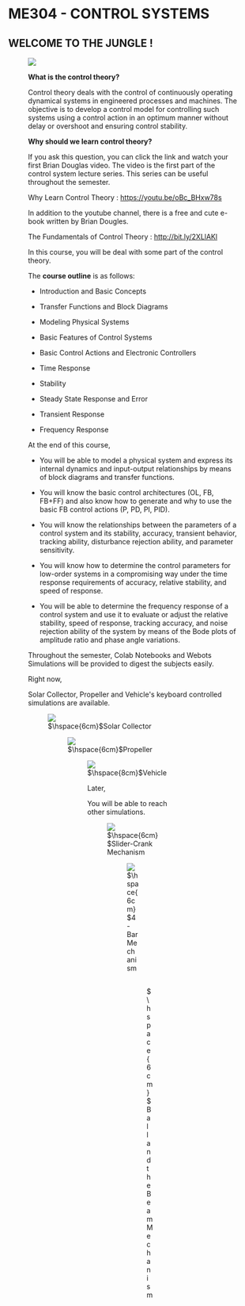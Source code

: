 
# **ME304 - CONTROL SYSTEMS**

  

## **WELCOME TO THE JUNGLE !**

<figure>

<img  src='https://static1.squarespace.com/static/5b2d76525cfd790c4a218093/t/5e6bfca1332eef5fa34332b3/1584135344647/Control_Map_ver2.png'  />

**What is the control theory?**

  

Control theory deals with the control of continuously operating dynamical systems in engineered processes and machines. The objective is to develop a control model for controlling such systems using a control action in an optimum manner without delay or overshoot and ensuring control stability.

  

**Why should we learn control theory?**

  

If you ask this question, you can click the link and watch your first Brian Douglas video. The video is the first part of the control system lecture series. This series can be useful throughout the semester.

  

Why Learn Control Theory : https://youtu.be/oBc_BHxw78s

  

In addition to the youtube channel, there is a free and cute e-book written by Brian Dougles.

  

The Fundamentals of Control Theory : http://bit.ly/2XLlAKl

  

In this course, you will be deal with some part of the control theory.

  

The **course outline** is as follows:

  
  

* Introduction and Basic Concepts

  

* Transfer Functions and Block Diagrams

  

* Modeling Physical Systems

  

* Basic Features of Control Systems

  

* Basic Control Actions and Electronic Controllers

  

* Time Response

  

* Stability

  

* Steady State Response and Error

  

* Transient Response

  

* Frequency Response


At the end of this course,

  
  

* You will be able to model a physical system and express its internal dynamics and input-output relationships by means of block diagrams and transfer functions.

  

* You will know the basic control architectures (OL, FB, FB+FF) and also know how to generate and why to use the basic FB control actions (P, PD, PI, PID).

  

* You will know the relationships between the parameters of a control system and its stability, accuracy, transient behavior, tracking ability, disturbance rejection ability, and parameter sensitivity.

  

* You will know how to determine the control parameters for low-order systems in a compromising way under the time response requirements of accuracy, relative stability, and speed of response.

  

* You will be able to determine the frequency response of a control system and use it to evaluate or adjust the relative stability, speed of response, tracking accuracy, and noise rejection ability of the system by means of the Bode plots of amplitude ratio and phase angle variations.


Throughout the semester, Colab Notebooks and Webots Simulations will be provided to digest the subjects easily.

  

Right now,

  

Solar Collector, Propeller and Vehicle's keyboard controlled simulations are available.

<figure>

<img  src='https://live.staticflickr.com/65535/50082994322_802a498e03_b.jpg'  />

<figcaption>$\hspace{6cm}$Solar Collector</figcaption>

  
<figure>

<img  src='https://live.staticflickr.com/65535/50082296623_f810aa9992_b.jpg'  />

<figcaption>$\hspace{6cm}$Propeller</figcaption>

<figure>

<img  src='https://live.staticflickr.com/65535/50083122117_d511e1bd6a_b.jpg'  />

<figcaption>$\hspace{8cm}$Vehicle</figcaption>

Later,

  

You will be able to reach other simulations.

  
  

<figure>

<img  src='https://live.staticflickr.com/65535/50082879901_4fc26a2802_b.jpg'  />

<figcaption>$\hspace{6cm}$Slider-Crank Mechanism</figcaption>

<figure>

<img  src='https://live.staticflickr.com/65535/50083121927_6c59d40efb_b.jpg'  />

<figcaption>$\hspace{6cm}$4-Bar Mechanism</figcaption>

<figure>

<img  src='https://live.staticflickr.com/65535/50082296603_25640ff582_b.jpg'  />

<figcaption>$\hspace{6cm}$Ball and the Beam Mechanism</figcaption>
